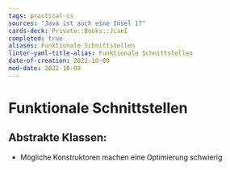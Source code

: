 ```yaml
---
tags: practical-cs
sources: "Java ist auch eine Insel 17"
cards-deck: Private::Books::JiaeI
completed: true
aliases: Funktionale Schnittstellen
linter-yaml-title-alias: Funktionale Schnittstellen
date-of-creation: 2022-10-09
mod-date: 2022-10-09
---
```


# Funktionale Schnittstellen

## Abstrakte Klassen:
- Mögliche Konstruktoren machen eine Optimierung schwierig
